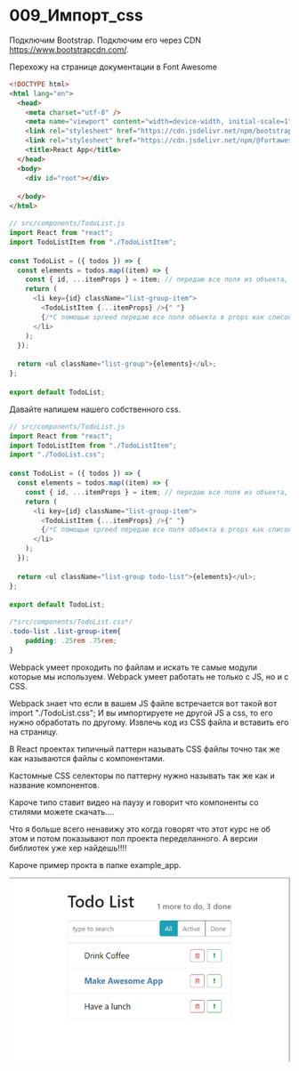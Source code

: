 # 009_Импорт_css

Подключим Bootstrap. Подключим его через CDN <https://www.bootstrapcdn.com/>.



Перехожу на странице документации в Font Awesome

```html
<!DOCTYPE html>
<html lang="en">
  <head>
    <meta charset="utf-8" />
    <meta name="viewport" content="width=device-width, initial-scale=1" />
    <link rel="stylesheet" href="https://cdn.jsdelivr.net/npm/bootstrap@5.1.3/dist/css/bootstrap.min.css" integrity="sha384-1BmE4kWBq78iYhFldvKuhfTAU6auU8tT94WrHftjDbrCEXSU1oBoqyl2QvZ6jIW3" crossorigin="anonymous">
    <link rel="stylesheet" href="https://cdn.jsdelivr.net/npm/@fortawesome/fontawesome-free@5.15.4/css/fontawesome.min.css" integrity="sha384-jLKHWM3JRmfMU0A5x5AkjWkw/EYfGUAGagvnfryNV3F9VqM98XiIH7VBGVoxVSc7" crossorigin="anonymous">
    <title>React App</title>
  </head>
  <body>
    <div id="root"></div>

  </body>
</html>

```

```js
// src/components/TodoList.js
import React from "react";
import TodoListItem from "./TodoListItem";

const TodoList = ({ todos }) => {
  const elements = todos.map((item) => {
    const { id, ...itemProps } = item; // передаю все поля из объекта, кроме id, в itemProps
    return (
      <li key={id} className="list-group-item">
        <TodoListItem {...itemProps} />{" "}
        {/*С помощью spreed передаю все поля объекта в props как список*/}
      </li>
    );
  });

  return <ul className="list-group">{elements}</ul>;
};

export default TodoList;

```

Давайте напишем нашего собственного css.

```js
// src/components/TodoList.js
import React from "react";
import TodoListItem from "./TodoListItem";
import "./TodoList.css";

const TodoList = ({ todos }) => {
  const elements = todos.map((item) => {
    const { id, ...itemProps } = item; // передаю все поля из объекта, кроме id, в itemProps
    return (
      <li key={id} className="list-group-item">
        <TodoListItem {...itemProps} />{" "}
        {/*С помощью spreed передаю все поля объекта в props как список*/}
      </li>
    );
  });

  return <ul className="list-group todo-list">{elements}</ul>;
};

export default TodoList;

```

```css
/*src/components/TodoList.css*/
.todo-list .list-group-item{
    padding: .25rem .75rem;
}
```

Webpack умеет проходить по файлам и искать те самые модули которые мы используем. Webpack умеет работать не только с JS, но и с CSS. 

Webpack знает что если в вашем JS файле встречается вот такой вот import "./TodoList.css"; И вы импортируете не другой JS а css, то его нужно обработать по другому. Извлечь код из CSS файла и вставить его на страницу.

В React проектах типичный паттерн называть CSS файлы точно так же как называются файлы с компонентами.

Кастомные CSS селекторы по паттерну нужно называть так же как и название компонентов.

Кароче типо ставит видео на паузу и говорит что компоненты со стилями можете скачать....

Что я больше всего ненавижу это когда говорят что этот курс не об этом и потом показывают пол проекта переделанного. А версии библиотек уже хер найдешь!!!!

Кароче пример прокта в папке example_app.

![](img/001.jpg)
